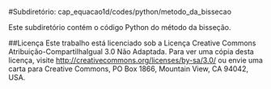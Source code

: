 #Subdiretório: cap_equacao1d/codes/python/metodo_da_bissecao

Este subdiretório contém o código Python do método da bisseção.

##Licença
Este trabalho está licenciado sob a Licença Creative Commons Atribuição-CompartilhaIgual 3.0 Não Adaptada. Para ver uma cópia desta licença, visite http://creativecommons.org/licenses/by-sa/3.0/ ou envie uma carta para Creative Commons, PO Box 1866, Mountain View, CA 94042, USA.

